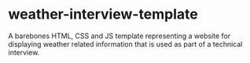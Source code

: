 # weather-interview-template
A barebones HTML, CSS and JS template representing a website for displaying weather related information that is used as part of a technical interview.
